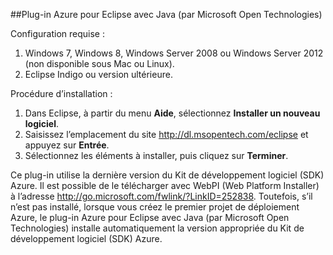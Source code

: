 ##Plug-in Azure pour Eclipse avec Java (par Microsoft Open Technologies)

Configuration requise :

1. Windows 7, Windows 8, Windows Server 2008 ou Windows Server 2012 (non disponible sous Mac ou Linux).
2. Eclipse Indigo ou version ultérieure.

Procédure d’installation :

1. Dans Eclipse, à partir du menu **Aide**, sélectionnez **Installer un nouveau logiciel**.
2. Saisissez l’emplacement du site <http://dl.msopentech.com/eclipse> et appuyez sur **Entrée**.
3. Sélectionnez les éléments à installer, puis cliquez sur **Terminer**.

Ce plug-in utilise la dernière version du Kit de développement logiciel (SDK) Azure. Il est possible de le télécharger avec WebPI (Web Platform Installer) à l’adresse <http://go.microsoft.com/fwlink/?LinkID=252838>. Toutefois, s’il n’est pas installé, lorsque vous créez le premier projet de déploiement Azure, le plug-in Azure pour Eclipse avec Java (par Microsoft Open Technologies) installe automatiquement la version appropriée du Kit de développement logiciel (SDK) Azure.

<!---HONumber=July15_HO3-->